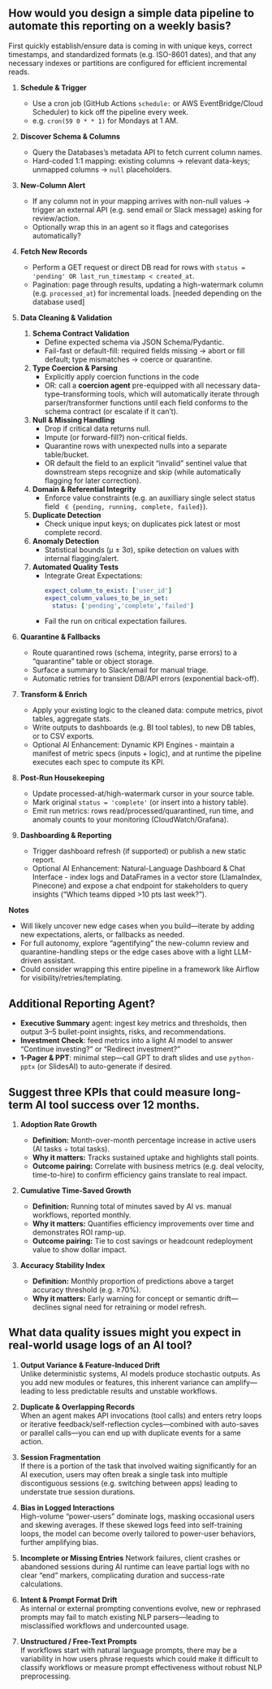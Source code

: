 ## How would you design a simple data pipeline to automate this reporting on a weekly basis?

First quickly establish/ensure data is coming in with unique keys, correct timestamps, and standardized formats (e.g. ISO-8601 dates), and that any necessary indexes or partitions are configured for efficient incremental reads.

1. **Schedule & Trigger**  
   - Use a cron job (GitHub Actions `schedule:` or AWS EventBridge/Cloud Scheduler) to kick off the pipeline every week.  
   - e.g. `cron(59 0 * * 1)` for Mondays at 1 AM.

2. **Discover Schema & Columns**  
   - Query the Databases’s metadata API to fetch current column names.  
   - Hard-coded 1:1 mapping: existing columns → relevant data-keys; unmapped columns → `null` placeholders.

3. **New-Column Alert**  
   - If any column not in your mapping arrives with non-null values → trigger an external API (e.g. send email or Slack message) asking for review/action.  
   - Optionally wrap this in an agent so it flags and categorises automatically?

4. **Fetch New Records**  
   - Perform a GET request or direct DB read for rows with `status = 'pending' OR last_run_timestamp < created_at`.  
   - Pagination: page through results, updating a high-watermark column (e.g. `processed_at`) for incremental loads. [needed depending on the database used]

5. **Data Cleaning & Validation**  
   1. **Schema Contract Validation**  
      - Define expected schema via JSON Schema/Pydantic.  
      - Fail-fast or default-fill: required fields missing → abort or fill default; type mismatches → coerce or quarantine.
   2. **Type Coercion & Parsing**  
      - Explicitly apply coercion functions in the code
      - OR: call a **coercion agent** pre-equipped with all necessary data-type–transforming tools, which will automatically iterate through parser/transformer functions until each field conforms to the schema contract (or escalate if it can’t).
   3. **Null & Missing Handling**  
      - Drop if critical data returns null.  
      - Impute (or forward-fill?) non-critical fields.  
      - Quarantine rows with unexpected nulls into a separate table/bucket.
      - OR default the field to an explicit “invalid” sentinel value that downstream steps recognize and skip (while automatically flagging for later correction).
   4. **Domain & Referential Integrity**  
      - Enforce value constraints (e.g. an auxilliary single select status field ` ∈ {pending, running, complete, failed}`).  
   5. **Duplicate Detection**  
      - Check unique input keys; on duplicates pick latest or most complete record.
   6. **Anomaly Detection**  
      - Statistical bounds (μ ± 3σ), spike detection on values with internal flagging/alert.
   7. **Automated Quality Tests**  
      - Integrate Great Expectations:  
        ```yaml
        expect_column_to_exist: ['user_id']
        expect_column_values_to_be_in_set:
          status: ['pending','complete','failed']
        ```
      - Fail the run on critical expectation failures.

6. **Quarantine & Fallbacks**  
   - Route quarantined rows (schema, integrity, parse errors) to a “quarantine” table or object storage.  
   - Surface a summary to Slack/email for manual triage.  
   - Automatic retries for transient DB/API errors (exponential back-off).

7. **Transform & Enrich**  
   - Apply your existing logic to the cleaned data: compute metrics, pivot tables, aggregate stats.  
   - Write outputs to dashboards (e.g. BI tool tables), to new DB tables, or to CSV exports.
   - Optional AI Enhancement: Dynamic KPI Engines - maintain a manifest of metric specs (inputs + logic), and at runtime the pipeline executes each spec to compute its KPI.

8. **Post-Run Housekeeping**  
   - Update processed-at/high-watermark cursor in your source table.  
   - Mark original `status = 'complete'` (or insert into a history table).  
   - Emit run metrics: rows read/processed/quarantined, run time, and anomaly counts to your monitoring (CloudWatch/Grafana).

9. **Dashboarding & Reporting**  
   - Trigger dashboard refresh (if supported) or publish a new static report.
   - Optional AI Enhancement: Natural-Language Dashboard & Chat Interface - index logs and DataFrames in a vector store (LlamaIndex, Pinecone) and expose a chat endpoint for stakeholders to query insights (“Which teams dipped >10 pts last week?”).
  

**Notes**  
- Will likely uncover new edge cases when you build—iterate by adding new expectations, alerts, or fallbacks as needed.   
- For full autonomy, explore “agentifying” the new-column review and quarantine-handling steps or the edge cases above with a light LLM-driven assistant.
- Could consider wrapping this entire pipeline in a framework like Airflow for visibility/retries/templating. 


## Additional Reporting Agent?

- **Executive Summary** agent: ingest key metrics and thresholds, then output 3–5 bullet-point insights, risks, and recommendations.  
- **Investment Check**: feed metrics into a light AI model to answer “Continue investing?” or “Redirect investment?”  
- **1-Pager & PPT**: minimal step—call GPT to draft slides and use `python-pptx` (or SlidesAI) to auto-generate if desired.  


##  Suggest three KPIs that could measure long-term AI tool success over 12 months.

1. **Adoption Rate Growth**  
   - **Definition:** Month-over-month percentage increase in active users (AI tasks ÷ total tasks).  
   - **Why it matters:** Tracks sustained uptake and highlights stall points.  
   - **Outcome pairing:** Correlate with business metrics (e.g. deal velocity, time-to-hire) to confirm efficiency gains translate to real impact.

2. **Cumulative Time-Saved Growth**  
   - **Definition:** Running total of minutes saved by AI vs. manual workflows, reported monthly.  
   - **Why it matters:** Quantifies efficiency improvements over time and demonstrates ROI ramp-up.  
   - **Outcome pairing:** Tie to cost savings or headcount redeployment value to show dollar impact.

3. **Accuracy Stability Index**  
   - **Definition:** Monthly proportion of predictions above a target accuracy threshold (e.g. ≥70%).  
   - **Why it matters:** Early warning for concept or semantic drift—declines signal need for retraining or model refresh.  


## What data quality issues might you expect in real-world usage logs of an AI tool?

1. **Output Variance & Feature-Induced Drift**  
   Unlike deterministic systems, AI models produce stochastic outputs. As you add new modules or features, this inherent variance can amplify—leading to less predictable results and unstable workflows. 

2. **Duplicate & Overlapping Records**  
   When an agent makes API invocations (tool calls) and enters retry loops or iterative feedback/self-reflection cycles—combined with auto-saves or parallel calls—you can end up with duplicate events for a same action.  

3. **Session Fragmentation**  
   If there is a portion of the task that involved waiting significantly for an AI execution, users may often break a single task into multiple discontiguous sessions (e.g. switching between apps) leading to understate true session durations.

4. **Bias in Logged Interactions**  
   High-volume “power-users” dominate logs, masking occasional users and skewing averages. If these skewed logs feed into self-training loops, the model can become overly tailored to power-user behaviors, further amplifying bias.  

5. **Incomplete or Missing Entries** 
   Network failures, client crashes or abandoned sessions during AI runtime can leave partial logs with no clear “end” markers, complicating duration and success-rate calculations.

6. **Intent & Prompt Format Drift**  
   As internal or external prompting conventions evolve, new or rephrased prompts may fail to match existing NLP parsers—leading to misclassified workflows and undercounted usage.

7. **Unstructured / Free-Text Prompts**  
   If workflows start with natural language prompts, there may be a variability in how users phrase requests which could make it difficult to classify workflows or measure prompt effectiveness without robust NLP preprocessing.


